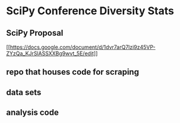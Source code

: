 # SciPy Conference Diversity Stats
## SciPy Proposal
[[https://docs.google.com/document/d/1dvr7arQ7lzi9z45VP-ZYzQa_KJrSlASSXXBg9wvt_5E/edit]]
## repo that houses code for scraping
## data sets
## analysis code

